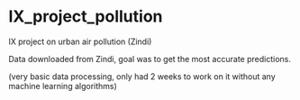 # IX_project_pollution
IX project on urban air pollution (Zindi)

Data downloaded from Zindi, goal was to get the most accurate predictions.

(very basic data processing, only had 2 weeks to work on it without any machine learning algorithms)
